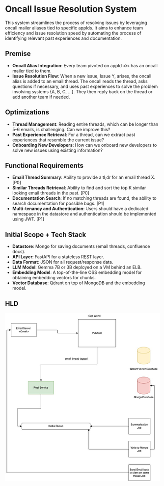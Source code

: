 # Oncall Issue Resolution System

This system streamlines the process of resolving issues by leveraging oncall mailer aliases tied to specific appIds. It aims to enhance team efficiency and issue resolution speed by automating the process of identifying relevant past experiences and documentation.

## Premise

- **Oncall Alias Integration**: Every team pivoted on appId `<X>` has an oncall mailer tied to them.
- **Issue Resolution Flow**: When a new issue, Issue Y, arises, the oncall alias is added to an email thread. The oncall reads the thread, asks questions if necessary, and uses past experiences to solve the problem involving systems {A, B, C, ...}. They then reply back on the thread or add another team if needed.

## Optimizations

- **Thread Management**: Reading entire threads, which can be longer than 5-6 emails, is challenging. Can we improve this?
- **Past Experience Retrieval**: For a thread, can we extract past experiences that resemble the current issue?
- **Onboarding New Developers**: How can we onboard new developers to solve new issues using existing information?

## Functional Requirements

- **Email Thread Summary**: Ability to provide a tl;dr for an email thread X. [P0]
- **Similar Threads Retrieval**: Ability to find and sort the top K similar looking email threads in the past. [P0]
- **Documentation Search**: If no matching threads are found, the ability to search documentation for possible bugs. [P1]
- **Multi-tenancy and Authentication**: Users should have a dedicated namespace in the datastore and authentication should be implemented using JWT. [P1]

## Initial Scope + Tech Stack

- **Datastore**: Mongo for saving documents (email threads, confluence docs).
- **API Layer**: FastAPI for a stateless REST layer.
- **Data Format**: JSON for all request/response data.
- **LLM Model**: Gemma 7B or 3B deployed on a VM behind an ELB.
- **Embedding Model**: A top-of-the-line OSS embedding model for obtaining embedding vectors for chunks.
- **Vector Database**: Qdrant on top of MongoDB and the embedding model.

## HLD 
![HLD of the Image](./images/narad_hld.jpg)
